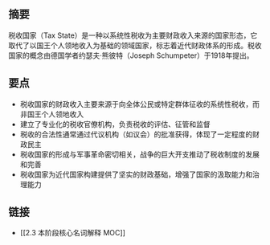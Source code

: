## 摘要
税收国家（Tax State）是一种以系统性税收为主要财政收入来源的国家形态，它取代了以国王个人领地收入为基础的领域国家，标志着近代财政体系的形成。税收国家的概念由德国学者约瑟夫·熊彼特（Joseph Schumpeter）于1918年提出。

## 要点
- 税收国家的财政收入主要来源于向全体公民或特定群体征收的系统性税收，而非国王个人领地收入
- 建立了专业化的税收官僚机构，负责税收的评估、征管和监督
- 税收的合法性通常通过代议机构（如议会）的批准获得，体现了一定程度的财政民主
- 税收国家的形成与军事革命密切相关，战争的巨大开支推动了税收制度的发展和完善
- 税收国家为近代国家构建提供了坚实的财政基础，增强了国家的汲取能力和治理能力

## 链接
- [[2.3 本阶段核心名词解释 MOC]]
